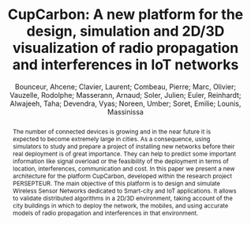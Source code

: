 ---
layout: technique
title: "CupCarbon: A new platform for the design, simulation and 2D/3D visualization of radio propagation and interferences in IoT networks"
system_type: "True"
technique: "False"
design_study: "False"
evaluation: "False"
data: "False"
analysis: "False"
generation: "False"
curation_and_transformation: "False"
management: "False"
modeling: "True"
urban_analysis: "True"
visualization: "True"
sunlight_access: "False"
wind_ventilation: "False"
view_impact: "False"
energy: "False"
damage_and_disaster_management: "False"
climate: "False"
sound: "False"
property_cadastre: "False"
others: "True"
lookup: "False"
browse: "True"
locate: "False"
explore: "True"
identify: "True"
compare: "False"
summarize: "False"
distribution: "True"
trends: "False"
outliers: "False"
extremes: "False"
features: "False"
target_discovery: "False"
target_access: "True"
spatial_relation: "True"
buildings: "True"
streets: "True"
nature: "False"
uniform_discretization: "False"
structural_subdivision: "False"
univariate: "True"
multivariate: "False"
volumetric: "True"
temporal: "False"
sensing: "False"
statistical: "False"
simulation_based: "True"
learning_based: "False"
surveyed: "False"
site: "False"
block: "False"
multi_block: "True"
city: "True"
va_wo_model: "False"
post_model: "False"
model_integrated: "True"
assisted_models: "False"
overlay: "True"
embedded: "False"
linked: "False"
temporal_jx: "False"
spatial_jx: "False"
filter: "False"
aggregate: "True"
embed: "False"
glyphs: "False"
bar_charts: "False"
scatterplots: "False"
matrix: "False"
parallel_coordinates: "False"
map_2d: "True"
map_3d: "True"
walking: "False"
steering: "False"
selection_based: "False"
manipulation_based: "True"
distortion: "False"
ghosting: "False"
culling: "False"
birds_view: "False"
multi_view: "False"
assisted_steering: "False"
other: "False"
vr_cave: "False"
ar: "False"
desktop: "True"
mobile: "False"
case_study: "False"
user_study: "False"
statistical_evaluation: "False"
expert_interviews: "False"
key: "HBAMU2KI"
item_type: "conferencePaper"
publication_year: "2018"
author: "Bounceur, Ahcene; Clavier, Laurent; Combeau, Pierre; Marc, Olivier; Vauzelle, Rodolphe; Masserann, Arnaud; Soler, Julien; Euler, Reinhardt; Alwajeeh, Taha; Devendra, Vyas; Noreen, Umber; Soret, Emilie; Lounis, Massinissa"
publication_title: "2018 15th IEEE Annual Consumer Communications & Networking Conference (CCNC)"
isbn: "978-1-5386-4790-5"
issn: "nan"
doi: "10.1109/CCNC.2018.8319179"
url_paper: "http://ieeexplore.ieee.org/document/8319179/"
abstract_note: "nan"
date_added: "2023-01-30 00:02:14"
date_modified: "2023-01-30 00:02:14"
access_date: "2023-01-30 00:02:14"
pages: "1-4"
num_pages: "nan"
issue: "nan"
volume: "nan"
number_of_volumes: "nan"
journal_abbreviation: "nan"
short_title: "CupCarbon"
series: "nan"
series_number: "nan"
series_text: "nan"
series_title: "nan"
publisher: "IEEE"
place: "Las Vegas, NV"
language: "nan"
rights: "nan"
type: "nan"
archive: "nan"
archive_location: "nan"
library_catalog: "DOI.org (Crossref)"
call_number: "nan"
extra: "nan"
notes: "nan"
link_attachments: "nan"
manual_tags: "nan"
automatic_tags: "nan"
editor: "nan"
series_editor: "nan"
translator: "nan"
contributor: "nan"
attorney_agent: "nan"
book_author: "nan"
cast_member: "nan"
commenter: "nan"
composer: "nan"
cosponsor: "nan"
counsel: "nan"
interviewer: "nan"
producer: "nan"
recipient: "nan"
reviewed_author: "nan"
scriptwriter: "nan"
words_by: "nan"
guest: "nan"
number: "nan"
edition: "nan"
running_time: "nan"
scale: "nan"
medium: "nan"
artwork_size: "nan"
filing_date: "nan"
application_number: "nan"
assignee: "nan"
issuing_authority: "nan"
country: "nan"
meeting_name: "nan"
conference_name: "2018 15th IEEE Annual Consumer Communications & Networking Conference (CCNC)"
court: "nan"
references: "nan"
reporter: "nan"
legal_status: "nan"
priority_numbers: "nan"
programming_language: "nan"
version: "nan"
system: "nan"
code: "nan"
code_number: "nan"
section: "nan"
session: "nan"
committee: "nan"
history: "nan"
legislative_body: "nan"
abstract: "The number of connected devices is growing and in the near future it is expected to become extremely large in cities. As a consequence, using simulators to study and prepare a project of installing new networks before their real deployment is of great importance. They can help to predict some important information like signal overload or the feasibility of the deployment in terms of location, interferences, communication and cost. In this paper we present a new architecture for the platform CupCarbon, developed within the research project PERSEPTEUR. The main objective of this platform is to design and simulate Wireless Sensor Networks dedicated to Smart-city and IoT applications. It allows to validate distributed algorithms in a 2D/3D environment, taking account of the city buildings in which to deploy the network, the mobiles, and using accurate models of radio propagation and interferences in that environment."
---